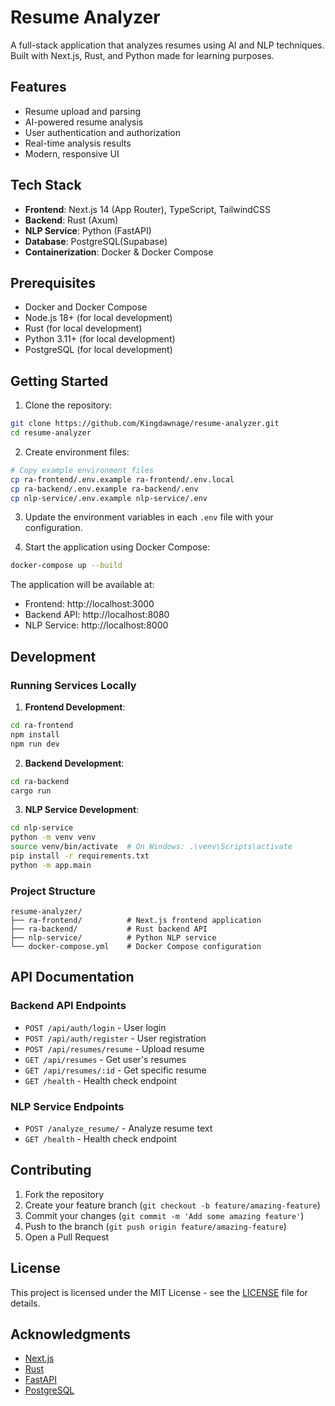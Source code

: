 # Resume Analyzer

A full-stack application that analyzes resumes using AI and NLP techniques. Built with Next.js, Rust, and Python made for learning purposes.

## Features

- Resume upload and parsing
- AI-powered resume analysis
- User authentication and authorization
- Real-time analysis results
- Modern, responsive UI

## Tech Stack

- **Frontend**: Next.js 14 (App Router), TypeScript, TailwindCSS
- **Backend**: Rust (Axum)
- **NLP Service**: Python (FastAPI)
- **Database**: PostgreSQL(Supabase)
- **Containerization**: Docker & Docker Compose

## Prerequisites

- Docker and Docker Compose
- Node.js 18+ (for local development)
- Rust (for local development)
- Python 3.11+ (for local development)
- PostgreSQL (for local development)

## Getting Started

1. Clone the repository:
```bash
git clone https://github.com/Kingdawnage/resume-analyzer.git
cd resume-analyzer
```

2. Create environment files:
```bash
# Copy example environment files
cp ra-frontend/.env.example ra-frontend/.env.local
cp ra-backend/.env.example ra-backend/.env
cp nlp-service/.env.example nlp-service/.env
```

3. Update the environment variables in each `.env` file with your configuration.

4. Start the application using Docker Compose:
```bash
docker-compose up --build
```

The application will be available at:
- Frontend: http://localhost:3000
- Backend API: http://localhost:8080
- NLP Service: http://localhost:8000

## Development

### Running Services Locally

1. **Frontend Development**:
```bash
cd ra-frontend
npm install
npm run dev
```

2. **Backend Development**:
```bash
cd ra-backend
cargo run
```

3. **NLP Service Development**:
```bash
cd nlp-service
python -m venv venv
source venv/bin/activate  # On Windows: .\venv\Scripts\activate
pip install -r requirements.txt
python -m app.main
```

### Project Structure

```
resume-analyzer/
├── ra-frontend/          # Next.js frontend application
├── ra-backend/           # Rust backend API
├── nlp-service/          # Python NLP service
└── docker-compose.yml    # Docker Compose configuration
```

## API Documentation

### Backend API Endpoints

- `POST /api/auth/login` - User login
- `POST /api/auth/register` - User registration
- `POST /api/resumes/resume` - Upload resume
- `GET /api/resumes` - Get user's resumes
- `GET /api/resumes/:id` - Get specific resume
- `GET /health` - Health check endpoint

### NLP Service Endpoints

- `POST /analyze_resume/` - Analyze resume text
- `GET /health` - Health check endpoint

## Contributing

1. Fork the repository
2. Create your feature branch (`git checkout -b feature/amazing-feature`)
3. Commit your changes (`git commit -m 'Add some amazing feature'`)
4. Push to the branch (`git push origin feature/amazing-feature`)
5. Open a Pull Request

## License

This project is licensed under the MIT License - see the [LICENSE](LICENSE) file for details.

## Acknowledgments

- [Next.js](https://nextjs.org/)
- [Rust](https://www.rust-lang.org/)
- [FastAPI](https://fastapi.tiangolo.com/)
- [PostgreSQL](https://www.postgresql.org/) 
